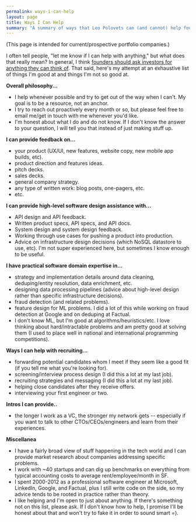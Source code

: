 ```yaml
---
permalink: ways-i-can-help
layout: page
title: Ways I Can Help
summary: "A summary of ways that Leo Polovets can (and cannot) help founders of portfolio companies."
---
```

(This page is intended for current/prospective portfolio companies.) 

I often tell people, "let me know if I can help with anything," but what does that really mean? In general, I think <a href="{{site.url}}/extracting-more-value-from-investors" target="_blank">founders should ask investors for anything they can think of</a>. That said, here's my attempt at an exhaustive list of things I'm good at and things I'm not so good at.

**Overall philosophy...**

- I help whenever possible and try to get out of the way when I can't. My goal is to be a resource, not an anchor.
- I try to reach out proactively every month or so, but please feel free to email me/get in touch with me whenever you'd like.
- I'm honest about what I do and do not know. If I don't know the answer to your question, I will tell you that instead of just making stuff up.

**I can provide feedback on...**

- your product (UX/UI, new features, website copy, new mobile app builds, etc).
- product direction and features ideas.
- pitch decks.
- sales decks.
- general company strategy.
- any type of written work: blog posts, one-pagers, etc.
- etc.

**I can provide high-level software design assistance with...**

- API design and API feedback.
- Written product specs, API specs, and API docs.
- System design and system design feedback.
- Working through use cases for pushing a product into production.
- Advice on infrastructure design decisions (which NoSQL datastore to use, etc). I'm not super experienced here, but sometimes I know enough to be useful.

**I have practical software domain expertise in...**

- strategy and implementation details around data cleaning, deduping/entity resolution, data enrichment, etc.
- designing data processing pipelines (advice about high-level design rather than specific infrastructure decisions).
- fraud detection (and related problems).
- feature design for ML problems. I did a lot of this while working on fraud detection at Google and on deduping at Factual.
- I don't know ML, but I'm good at algorithms/heuristics/etc. I love thinking about hard/intractable problems and am pretty good at solving them (I used to place well in national and international programming competitions).

**Ways I can help with recruiting...**

- forwarding potential candidates whom I meet if they seem like a good fit (if you tell me what you're looking for).
- screening/interview process design (I did this a lot at my last job).
- recruiting strategies and messaging (I did this a lot at my last job).
- helping close candidates after they receive offers.
- interviewing your first engineer or two.

**Intros I can provide..**

- the longer I work as a VC, the stronger my network gets -- especially if you want to talk to other CTOs/CEOs/engineers and learn from their experiences.

**Miscellanea**

- I have a fairly broad view of stuff happening in the tech world and I can provide market research about companies addressing specific problems.
- I work with ~40 startups and can dig up benchmarks on everything from typical accounting costs to average rent/employee/month in SF.
- I spent 2000-2012 as a professional software engineer at Microsoft, LinkedIn, Google, and Factual, plus I still write code on the side, so my advice tends to be rooted in practice rather than theory.
- I like helping and I'm open to just about anything. If there's something not on this list, please ask. If I don't know how to help, I promise I'll be honest about that and won't try to fake it in order to sound smart =).